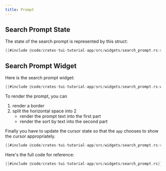 ```yaml
---
title: Prompt
---
```


## Search Prompt State

The state of the search prompt is represented by this struct:

```rust title="src/widgets/search_prompt.rs"
{{#include @code/crates-tui-tutorial-app/src/widgets/search_prompt.rs:state}}
```

## Search Prompt Widget

Here is the search prompt widget:

```rust title="src/widgets/search_prompt.rs"
{{#include @code/crates-tui-tutorial-app/src/widgets/search_prompt.rs:widget}}
```

To render the prompt, you can

1. render a border
2. split the horizontal space into 2
   - render the prompt text into the first part
   - render the sort by text into the second part

Finally you have to update the cursor state so that the `app` chooses to show the cursor
appropriately.

```rust title="src/widgets/search_prompt.rs"
{{#include @code/crates-tui-tutorial-app/src/widgets/search_prompt.rs:render}}
```

Here's the full code for reference:

```rust collapsed title="src/widgets/search_prompt.rs (click to expand)"
{{#include @code/crates-tui-tutorial-app/src/widgets/search_prompt.rs}}
```
